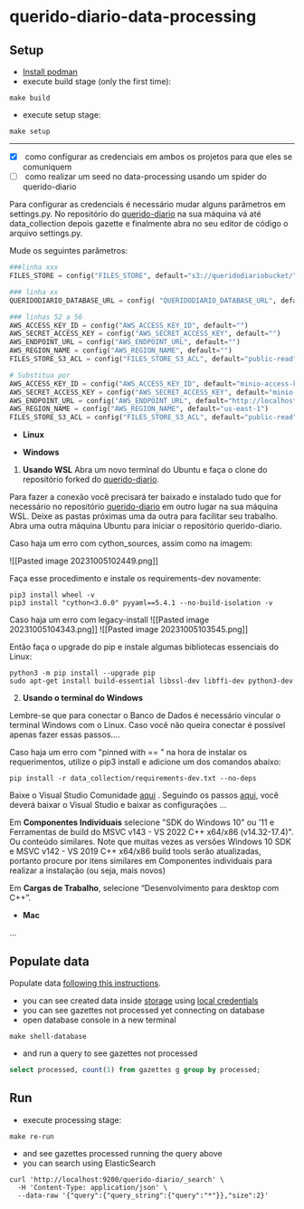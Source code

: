 # querido-diario-data-processing

## Setup

- [Install podman](https://podman.io/getting-started/installation)
- execute build stage (only the first time):
```console
make build
```
- execute setup stage:
```console
make setup
```

-----------------------------
- [x]  como configurar as credenciais em ambos os projetos para que eles se comuniquem
- [ ]  como realizar um seed no data-processing usando um spider do querido-diario

Para configurar as credenciais é necessário mudar alguns parâmetros em settings.py. No repositório do [querido-diario]() na sua máquina vá até data_collection depois gazette e finalmente abra no seu editor de código o arquivo settings.py.

Mude os seguintes parâmetros:

~~~Python
###linha xxx
FILES_STORE = config("FILES_STORE", default="s3://queridodiariobucket/")

### linha xx
QUERIDODIARIO_DATABASE_URL = config( "QUERIDODIARIO_DATABASE_URL", default="postgresql://queridodiario:queridodiario@127.0.0.1:5432/queridodiariodb" )

### linhas 52 a 56
AWS_ACCESS_KEY_ID = config("AWS_ACCESS_KEY_ID", default="")
AWS_SECRET_ACCESS_KEY = config("AWS_SECRET_ACCESS_KEY", default="")
AWS_ENDPOINT_URL = config("AWS_ENDPOINT_URL", default="")
AWS_REGION_NAME = config("AWS_REGION_NAME", default="")
FILES_STORE_S3_ACL = config("FILES_STORE_S3_ACL", default="public-read")

# Substitua por
AWS_ACCESS_KEY_ID = config("AWS_ACCESS_KEY_ID", default="minio-access-key")
AWS_SECRET_ACCESS_KEY = config("AWS_SECRET_ACCESS_KEY", default="minio-secret-key")
AWS_ENDPOINT_URL = config("AWS_ENDPOINT_URL", default="http://localhost:9000/")
AWS_REGION_NAME = config("AWS_REGION_NAME", default="us-east-1")
FILES_STORE_S3_ACL = config("FILES_STORE_S3_ACL", default="public-read")
~~~


- **Linux**


- **Windows**

1. **Usando WSL**
Abra um novo terminal do Ubuntu e faça o clone do repositório forked do [querido-diario](). 

Para fazer a conexão você precisará ter baixado e instalado tudo que for necessário no repositório [querido-diario]() em outro lugar na sua máquina WSL. Deixe as pastas próximas uma da outra para facilitar seu trabalho. Abra uma outra máquina Ubuntu para iniciar o repositório querido-diario.

Caso haja um erro com cython_sources, assim como na imagem:

![[Pasted image 20231005102449.png]]

Faça esse procedimento e instale os requirements-dev novamente:

~~~Linux
pip3 install wheel -v
pip3 install "cython<3.0.0" pyyaml==5.4.1 --no-build-isolation -v
~~~

Caso haja um erro com legacy-install
![[Pasted image 20231005104343.png]]
![[Pasted image 20231005103545.png]]

Então faça o upgrade do pip e instale algumas bibliotecas essenciais do Linux:

~~~Linux
python3 -m pip install --upgrade pip
sudo apt-get install build-essential libssl-dev libffi-dev python3-dev
~~~

2. **Usando o terminal do Windows**

Lembre-se que para conectar o Banco de Dados é necessário vincular o terminal Windows com o Linux. Caso você não queira conectar é possível apenas fazer essas passos....

Caso haja um erro com "pinned with == "  na hora de instalar os requerimentos, utilize o pip3 install e adicione um dos comandos abaixo:

~~~Linux
pip install -r data_collection/requirements-dev.txt --no-deps
~~~ 

Baixe o Visual Studio Comunidade [aqui](https://visualstudio.microsoft.com/pt-br/downloads/) . Seguindo os passos [aqui](https://github.com/okfn-brasil/querido-diario/blob/main/docs/CONTRIBUTING.md#em-linux), você deverá baixar o Visual Studio e baixar as configurações … 

Em **Componentes Individuais** selecione "SDK do Windows 10" ou '11 e Ferramentas de build do MSVC v143 - VS 2022 C++ x64/x86 (v14.32-17.4)". Ou conteúdo similares. Note que muitas vezes as versões Windows 10 SDK e MSVC v142 - VS 2019 C++ x64/x86 build tools serão atualizadas, portanto procure por itens similares em Componentes individuais para realizar a instalação (ou seja, mais novos)

Em **Cargas de Trabalho**, selecione “Desenvolvimento para desktop com C++”.

- **Mac**

...
## Populate data
Populate data [following this instructions](https://github.com/okfn-brasil/querido-diario#run-inside-a-container).

- you can see created data inside [storage](http://localhost:9000/minio/queridodiariobucket) using [local credentials](contrib/sample.env#L3)
- you can see gazettes not processed yet connecting on database
- open database console in a new terminal
```console
make shell-database
```
- and run a query to see gazettes not processed
```sql
select processed, count(1) from gazettes g group by processed;
```

## Run
- execute processing stage:
```console
make re-run
```
- and see gazettes processed running the query above
- you can search using ElasticSearch
```console
curl 'http://localhost:9200/querido-diario/_search' \
  -H 'Content-Type: application/json' \
  --data-raw '{"query":{"query_string":{"query":"*"}},"size":2}'
```
